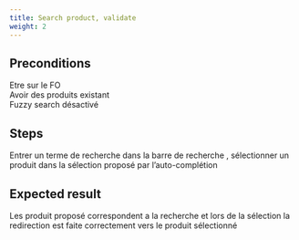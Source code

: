 ```yaml
---
title: Search product, validate
weight: 2
---
```


## Preconditions

Etre sur le FO\
Avoir des produits existant\
Fuzzy search désactivé
## Steps

Entrer un terme de recherche dans la barre de recherche , sélectionner un produit dans la sélection proposé par l’auto-complétion

## Expected result

Les produit proposé correspondent a la recherche et lors de la sélection la redirection est faite correctement vers le produit sélectionné

